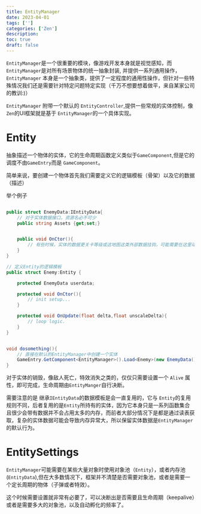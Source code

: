 ```yaml
---
title: EntityManager
date: 2023-04-01
tags: ['']
categories: ['Zen']
description: 
toc: true
draft: false
---
```




`EntityManager`是一个很重要的模块，像游戏开发本身就是视觉感知，而`EntityManager`是对所有场景物体的统一抽象封装, 并提供一系列通用操作，`EntityManager` 本身是一个抽象类，提供了一定程度的通用性操作，但针对一些特殊情况我们还是需要针对特定问题特定实现（千万不想要想着做平，来自某家公司的教训:)）

`EntityManager` 附带一个默认的 `EntityController`,提供一些常规的实体控制，像 `Zen`的UI框架就是基于 `EntityManager`的一个具体实现。

# Entity
    
抽象描述一个物体的实体，它的生命周期函数定义类似于`GameComponent`,但是它的调度不由`GameEntry`而是 `GameComponent`。

简单来说，要创建一个物体首先我们需要定义它的逻辑模板（骨架）以及它的数据（描述）

举个例子

```csharp

public struct EnemyData:IEntityData{
    // 对于实体数据接口，资源名必不可少
    public string Assets {get;set;}


    public void OnCtor(){
        // 有些时候，实体的数据更关卡等级或这地图这类外部数据挂钩，可能需要在这里动态设置一次
    }
}

// 定义Entity的逻辑模板
public struct Enemy:Entity {

    protected EnemyData userdata;

    protected void OnCtor(){
        // init setup...
    }     

    protected void OnUpdate(float delta,float unscaleDelta){
        // loop logic.
    }
}


void dosomething(){
    // 直接在默认的EntityManager中创建一个实体
    GameEntry.GetComponent<EntityManager>().Load<Enemy>(new EnemyData());
}

```


对于实体的销毁，像敌人死亡，特效消失之类的，仅仅只需要设置一个 `Alive` 属性，即可完成，生命周期由`EntityManger`自行决断。

需要注意的是 继承`IEntityData`的数据模板是会一直复用的，它与 `Entity`的复用规则不同，后者复用的是`Entity`所持有的实体，因为它本身只是一系列函数集合且很少会带有数据并不会占用太多的内存，而前者大部分情况下是都是通过读表获取，复杂的实体数据可能会导致内存异常大，所以保留实体数据是`EntityManager`的默认行为。


# EntitySettings

`EntityManager`可能需要在某些大量对象时使用对象池（`Entity`），或者内存池(`EntityData`),但在大多数情况下，框架并不清楚是否需要对象池，或者是需要一个定长周期的物体（子弹或者特效）。

这个时候需要设置就非常有必要了，可以决断出是否需要且生命周期（keepalive）或者是需要多大的对象池，以及自动孵化的频率了。




<!--adsense-->

